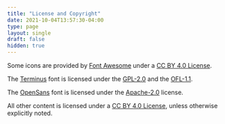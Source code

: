 ```yaml
---
title: "License and Copyright"
date: 2021-10-04T13:57:30-04:00
type: page
layout: single
draft: false
hidden: true
---
```

Some icons are provided by [Font Awesome](https://fontawesome.com) under a [CC BY 4.0 License](https://creativecommons.org/licenses/by/4.0/).

The [Terminus](https://sourceforge.net/projects/terminus-font/) font is licensed under the [GPL-2.0](https://opensource.org/licenses/gpl-2.0.php) and the [OFL-1.1](https://opensource.org/licenses/OFL-1.1).

The [OpenSans](https://www.opensans.com/) font is licensed under the [Apache-2.0](https://www.apache.org/licenses/LICENSE-2.0.html) license.

All other content is licensed under a [CC BY 4.0 License](https://creativecommons.org/licenses/by/4.0/), unless otherwise explicitly noted.
